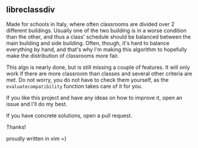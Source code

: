 ## libreclassdiv
Made for schools in Italy, where often classrooms are divided over 2 different buildings. Usually one of the two building is in a worse condition than the other, and thus a class' schedule should be balanced between the main building and side building. Often, though, it's hard to balance everything by hand, and that's why I'm making this algorithm to hopefully make the distribution of classrooms more fair.

This algo is nearly done, but is still missing a couple of features. It will only work if there are more classroom than classes and several other criteria are met. Do not worry, you do not have to check them yourself, as the `evaluatecompatibility` function takes care of it for you.

If you like this project and have any ideas on how to improve it, open an issue and I'll do my best.

If you have concrete solutions, open a pull request.

Thanks!

proudly written in vim =) 
